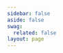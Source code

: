 ```yaml
---
sidebar: false
aside: false
swag:
  related: false
layout: page
---
```


<script setup>
import SwagCopilot from "@node_modules/vitepress-shopware-docs/src/shopware/components/copilot/SwagCopilot.vue";
import render from "./components/markdown";
</script>

<SwagCopilot class="--inline" :render="render" collection="shopware--developer-portal--main" />